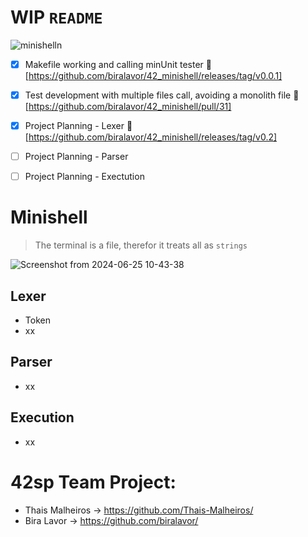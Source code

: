 # WIP ```README```

![minishelln](https://github.com/biralavor/42_minishell/assets/80487147/9718ee86-fbb4-4625-b6cf-56176eb9d1a0)


- [x] Makefile working and calling minUnit tester :tada: [https://github.com/biralavor/42_minishell/releases/tag/v0.0.1]

- [x] Test development with multiple files call, avoiding a monolith file :tada: [https://github.com/biralavor/42_minishell/pull/31]

- [x] Project Planning - Lexer :tada: [https://github.com/biralavor/42_minishell/releases/tag/v0.2]

- [ ] Project Planning - Parser

- [ ] Project Planning - Exectution


# Minishell
> The terminal is a file, therefor it treats all as ```strings```

![Screenshot from 2024-06-25 10-43-38](https://github.com/biralavor/42_minishell/assets/80487147/c33a8f94-2e34-4864-8f76-90fa89ad2ec6)


## Lexer
- Token
- xx
## Parser
- xx
## Execution
- xx

# 42sp Team Project:
- Thais Malheiros -> https://github.com/Thais-Malheiros/
- Bira Lavor -> https://github.com/biralavor/
